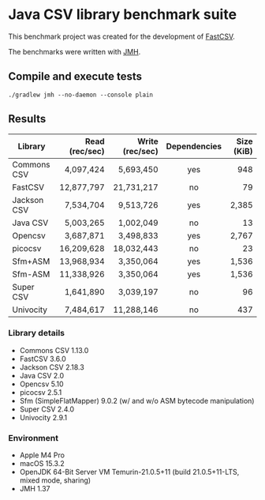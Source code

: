 # Java CSV library benchmark suite

This benchmark project was created for the development of
[FastCSV](https://github.com/osiegmar/FastCSV).

The benchmarks were written with [JMH](http://openjdk.java.net/projects/code-tools/jmh/).

## Compile and execute tests

    ./gradlew jmh --no-daemon --console plain

## Results

| Library     | Read (rec/sec) | Write (rec/sec) | Dependencies | Size (KiB) |
|-------------|---------------:|----------------:|:------------:|-----------:|
| Commons CSV |      4,097,424 |       5,693,450 |     yes      |        948 |
| FastCSV     |     12,877,797 |      21,731,217 |      no      |         79 |
| Jackson CSV |      7,534,704 |       9,513,726 |     yes      |      2,385 |
| Java CSV    |      5,003,265 |       1,002,049 |      no      |         13 |
| Opencsv     |      3,687,871 |       3,498,833 |     yes      |      2,767 |
| picocsv     |     16,209,628 |      18,032,443 |      no      |         23 |
| Sfm+ASM     |     13,968,934 |       3,350,064 |     yes      |      1,536 |
| Sfm-ASM     |     11,338,926 |       3,350,064 |     yes      |      1,536 |
| Super CSV   |      1,641,890 |       3,039,197 |      no      |         96 |
| Univocity   |      7,484,617 |      11,288,146 |      no      |        437 |

### Library details

- Commons CSV 1.13.0
- FastCSV 3.6.0
- Jackson CSV 2.18.3
- Java CSV 2.0
- Opencsv 5.10
- picocsv 2.5.1
- Sfm (SimpleFlatMapper) 9.0.2 (w/ and w/o ASM bytecode manipulation)
- Super CSV 2.4.0
- Univocity 2.9.1

### Environment

- Apple M4 Pro
- macOS 15.3.2
- OpenJDK 64-Bit Server VM Temurin-21.0.5+11 (build 21.0.5+11-LTS, mixed mode, sharing)
- JMH 1.37
